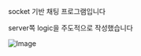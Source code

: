 socket 기반 채팅 프로그램입니다

server쪽 logic을 주도적으로 작성했습니다

![Image](https://github.com/user-attachments/assets/0f6a58b6-9650-4a97-901a-feea216ce391)
